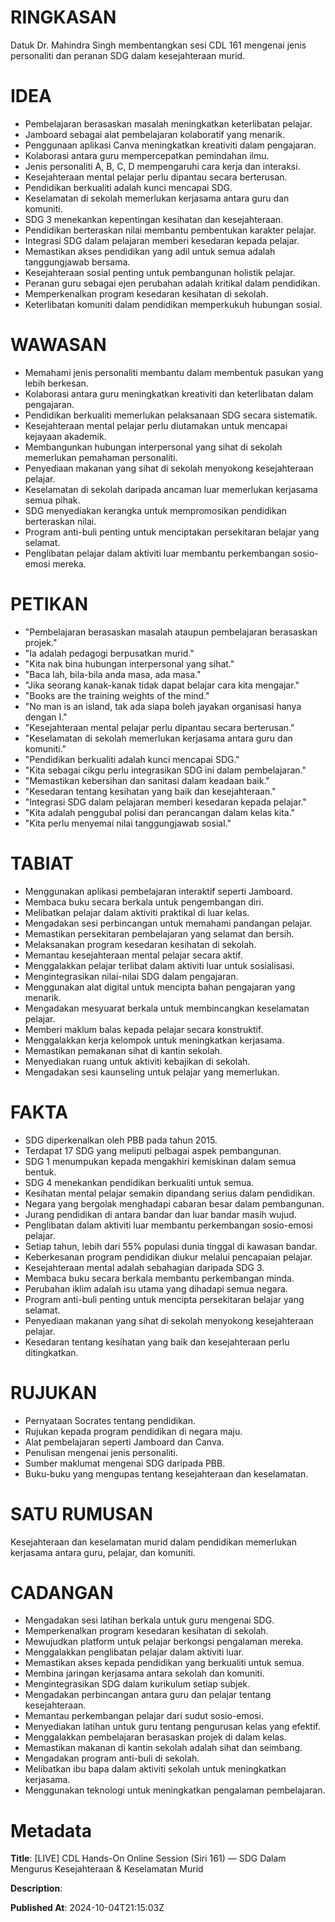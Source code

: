 # RINGKASAN
Datuk Dr. Mahindra Singh membentangkan sesi CDL 161 mengenai jenis personaliti dan peranan SDG dalam kesejahteraan murid.

# IDEA
- Pembelajaran berasaskan masalah meningkatkan keterlibatan pelajar.
- Jamboard sebagai alat pembelajaran kolaboratif yang menarik.
- Penggunaan aplikasi Canva meningkatkan kreativiti dalam pengajaran.
- Kolaborasi antara guru mempercepatkan pemindahan ilmu.
- Jenis personaliti A, B, C, D mempengaruhi cara kerja dan interaksi.
- Kesejahteraan mental pelajar perlu dipantau secara berterusan.
- Pendidikan berkualiti adalah kunci mencapai SDG.
- Keselamatan di sekolah memerlukan kerjasama antara guru dan komuniti.
- SDG 3 menekankan kepentingan kesihatan dan kesejahteraan.
- Pendidikan berteraskan nilai membantu pembentukan karakter pelajar.
- Integrasi SDG dalam pelajaran memberi kesedaran kepada pelajar.
- Memastikan akses pendidikan yang adil untuk semua adalah tanggungjawab bersama.
- Kesejahteraan sosial penting untuk pembangunan holistik pelajar.
- Peranan guru sebagai ejen perubahan adalah kritikal dalam pendidikan.
- Memperkenalkan program kesedaran kesihatan di sekolah.
- Keterlibatan komuniti dalam pendidikan memperkukuh hubungan sosial.

# WAWASAN
- Memahami jenis personaliti membantu dalam membentuk pasukan yang lebih berkesan.
- Kolaborasi antara guru meningkatkan kreativiti dan keterlibatan dalam pengajaran.
- Pendidikan berkualiti memerlukan pelaksanaan SDG secara sistematik.
- Kesejahteraan mental pelajar perlu diutamakan untuk mencapai kejayaan akademik.
- Membangunkan hubungan interpersonal yang sihat di sekolah memerlukan pemahaman personaliti.
- Penyediaan makanan yang sihat di sekolah menyokong kesejahteraan pelajar.
- Keselamatan di sekolah daripada ancaman luar memerlukan kerjasama semua pihak.
- SDG menyediakan kerangka untuk mempromosikan pendidikan berteraskan nilai.
- Program anti-buli penting untuk menciptakan persekitaran belajar yang selamat.
- Penglibatan pelajar dalam aktiviti luar membantu perkembangan sosio-emosi mereka.

# PETIKAN
- "Pembelajaran berasaskan masalah ataupun pembelajaran berasaskan projek."
- "Ia adalah pedagogi berpusatkan murid."
- "Kita nak bina hubungan interpersonal yang sihat."
- "Baca lah, bila-bila anda masa, ada masa."
- "Jika seorang kanak-kanak tidak dapat belajar cara kita mengajar."
- "Books are the training weights of the mind."
- "No man is an island, tak ada siapa boleh jayakan organisasi hanya dengan I."
- "Kesejahteraan mental pelajar perlu dipantau secara berterusan."
- "Keselamatan di sekolah memerlukan kerjasama antara guru dan komuniti."
- "Pendidikan berkualiti adalah kunci mencapai SDG."
- "Kita sebagai cikgu perlu integrasikan SDG ini dalam pembelajaran."
- "Memastikan kebersihan dan sanitasi dalam keadaan baik."
- "Kesedaran tentang kesihatan yang baik dan kesejahteraan."
- "Integrasi SDG dalam pelajaran memberi kesedaran kepada pelajar."
- "Kita adalah penggubal polisi dan perancangan dalam kelas kita."
- "Kita perlu menyemai nilai tanggungjawab sosial."

# TABIAT
- Menggunakan aplikasi pembelajaran interaktif seperti Jamboard.
- Membaca buku secara berkala untuk pengembangan diri.
- Melibatkan pelajar dalam aktiviti praktikal di luar kelas.
- Mengadakan sesi perbincangan untuk memahami pandangan pelajar.
- Memastikan persekitaran pembelajaran yang selamat dan bersih.
- Melaksanakan program kesedaran kesihatan di sekolah.
- Memantau kesejahteraan mental pelajar secara aktif.
- Menggalakkan pelajar terlibat dalam aktiviti luar untuk sosialisasi.
- Mengintegrasikan nilai-nilai SDG dalam pengajaran.
- Menggunakan alat digital untuk mencipta bahan pengajaran yang menarik.
- Mengadakan mesyuarat berkala untuk membincangkan keselamatan pelajar.
- Memberi maklum balas kepada pelajar secara konstruktif.
- Menggalakkan kerja kelompok untuk meningkatkan kerjasama.
- Memastikan pemakanan sihat di kantin sekolah.
- Menyediakan ruang untuk aktiviti kebajikan di sekolah.
- Mengadakan sesi kaunseling untuk pelajar yang memerlukan.

# FAKTA
- SDG diperkenalkan oleh PBB pada tahun 2015.
- Terdapat 17 SDG yang meliputi pelbagai aspek pembangunan.
- SDG 1 menumpukan kepada mengakhiri kemiskinan dalam semua bentuk.
- SDG 4 menekankan pendidikan berkualiti untuk semua.
- Kesihatan mental pelajar semakin dipandang serius dalam pendidikan.
- Negara yang bergolak menghadapi cabaran besar dalam pembangunan.
- Jurang pendidikan di antara bandar dan luar bandar masih wujud.
- Penglibatan dalam aktiviti luar membantu perkembangan sosio-emosi pelajar.
- Setiap tahun, lebih dari 55% populasi dunia tinggal di kawasan bandar.
- Keberkesanan program pendidikan diukur melalui pencapaian pelajar.
- Kesejahteraan mental adalah sebahagian daripada SDG 3.
- Membaca buku secara berkala membantu perkembangan minda.
- Perubahan iklim adalah isu utama yang dihadapi semua negara.
- Program anti-buli penting untuk mencipta persekitaran belajar yang selamat.
- Penyediaan makanan yang sihat di sekolah menyokong kesejahteraan pelajar.
- Kesedaran tentang kesihatan yang baik dan kesejahteraan perlu ditingkatkan.

# RUJUKAN
- Pernyataan Socrates tentang pendidikan.
- Rujukan kepada program pendidikan di negara maju.
- Alat pembelajaran seperti Jamboard dan Canva.
- Penulisan mengenai jenis personaliti.
- Sumber maklumat mengenai SDG daripada PBB.
- Buku-buku yang mengupas tentang kesejahteraan dan keselamatan.

# SATU RUMUSAN
Kesejahteraan dan keselamatan murid dalam pendidikan memerlukan kerjasama antara guru, pelajar, dan komuniti.

# CADANGAN
- Mengadakan sesi latihan berkala untuk guru mengenai SDG.
- Memperkenalkan program kesedaran kesihatan di sekolah.
- Mewujudkan platform untuk pelajar berkongsi pengalaman mereka.
- Menggalakkan penglibatan pelajar dalam aktiviti luar.
- Memastikan akses kepada pendidikan yang berkualiti untuk semua.
- Membina jaringan kerjasama antara sekolah dan komuniti.
- Mengintegrasikan SDG dalam kurikulum setiap subjek.
- Mengadakan perbincangan antara guru dan pelajar tentang kesejahteraan.
- Memantau perkembangan pelajar dari sudut sosio-emosi.
- Menyediakan latihan untuk guru tentang pengurusan kelas yang efektif.
- Menggalakkan pembelajaran berasaskan projek di dalam kelas.
- Memastikan makanan di kantin sekolah adalah sihat dan seimbang.
- Mengadakan program anti-buli di sekolah.
- Melibatkan ibu bapa dalam aktiviti sekolah untuk meningkatkan kerjasama.
- Menggunakan teknologi untuk meningkatkan pengalaman pembelajaran.

# Metadata
**Title**: [LIVE] CDL Hands-On Online Session (Siri 161) — SDG Dalam Mengurus Kesejahteraan & Keselamatan Murid

**Description**: 

**Published At**: 2024-10-04T21:15:03Z